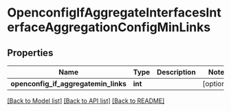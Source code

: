 # OpenconfigIfAggregateInterfacesInterfaceAggregationConfigMinLinks

## Properties
Name | Type | Description | Notes
------------ | ------------- | ------------- | -------------
**openconfig_if_aggregatemin_links** | **int** |  | [optional] 

[[Back to Model list]](../README.md#documentation-for-models) [[Back to API list]](../README.md#documentation-for-api-endpoints) [[Back to README]](../README.md)



